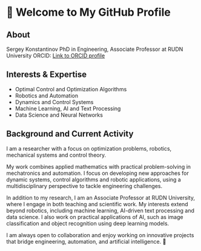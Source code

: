 # 👋 Welcome to My GitHub Profile

## About
Sergey Konstantinov
PhD in Engineering, Associate Professor at RUDN University
ORCID: [Link to ORCID profile](https://orcid.org/0000-0003-3493-7865)

## Interests & Expertise
- Optimal Control and Optimization Algorithms
- Robotics and Automation
- Dynamics and Control Systems
- Machine Learning, AI and Text Processing
- Data Science and Neural Networks

## Background and Current Activity
I am a researcher with a focus on optimization problems, robotics, mechanical systems and control theory.

My work combines applied mathematics with practical problem-solving in mechatronics and automation. I focus on developing new approaches for dynamic systems, control algorithms and robotic applications, using a multidisciplinary perspective to tackle engineering challenges.

In addition to my research, I am an Associate Professor at RUDN University, where I engage in both teaching and scientific work. My interests extend beyond robotics, including machine learning, AI-driven text processing and data science. I also work on practical applications of AI, such as image classification and object recognition using deep learning models.  

I am always open to collaboration and enjoy working on innovative projects that bridge engineering, automation, and artificial intelligence. 🚀
